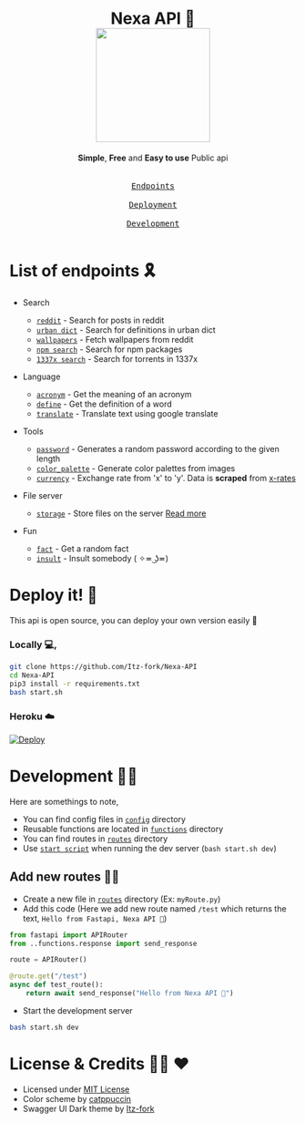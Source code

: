 <h1 align="center">
    Nexa API 🌊 <br/>
    <img src="https://user-images.githubusercontent.com/77770753/173895688-fc1d19e7-bbb1-446f-a3b5-4f417e6f3fc4.png" width="200">
</h1>

<p align="center">
    <b>Simple</b>, <b>Free</b> and <b>Easy to use</b> Public api </br></br>
    <kbd> <br> <a href="#list-of-endpoints-%EF%B8%8F">Endpoints</a> <br> </kbd>
    <kbd> <br> <a href="#deploy-it-">Deployment</a> <br> </kbd>
    <kbd> <br> <a href="#development-">Development</a> <br> </kbd>
</p>



# List of endpoints 🎗️
- Search
    - [`reddit`](api/routes/reddit.py) - Search for posts in reddit
    - [`urban dict`](api/routes/urbandict.py) - Search for definitions in urban dict
    - [`wallpapers`](api/routes/wallpapers.py) - Fetch wallpapers from reddit
    - [`npm search`](api/routes/npm_search.py) - Search for npm packages
    - [`1337x search`](api/routes/1337x_search.py) - Search for torrents in 1337x

- Language
    - [`acronym`](api/routes/acronyms.py) - Get the meaning of an acronym
    - [`define`](api/routes/define.py) - Get the definition of a word
    - [`translate`](api/routes/translate.py) - Translate text using google translate

- Tools
    - [`password`](api/routes/password.py) - Generates a random password according to the given length
    - [`color_palette`](api/routes/color_palette.py) - Generate color palettes from images
    - [`currency`](api/routes/currency_cov.py) - Exchange rate from 'x' to 'y'. Data is **scraped** from [x-rates](https://www.x-rates.com/)

- File server
    - [`storage`](api/routes/storage.py) - Store files on the server [Read more](https://github.com/Itz-fork/Nexa-API/wiki/Route:-Storage)

- Fun
    - [`fact`](api/routes/facts.py) - Get a random fact
    - [`insult`](api/routes/insult.py) - Insult somebody ( ✧≖ ͜ʖ≖)


# Deploy it! 🚀
This api is open source, you can deploy your own version easily 🤗

### Locally 💻,
```sh
git clone https://github.com/Itz-fork/Nexa-API
cd Nexa-API
pip3 install -r requirements.txt
bash start.sh
```

### Heroku ☁️
[![Deploy](https://www.herokucdn.com/deploy/button.svg)](https://heroku.com/deploy?template=https://github.com/Itz-fork/Nexa-API)


# Development 🧑‍💻
Here are somethings to note,

- You can find config files in [`config`](api/config) directory
- Reusable functions are located in [`functions`](api/functions) directory
- You can find routes in [`routes`](api/routes) directory
- Use [`start script`](start.sh) when running the dev server (`bash start.sh dev`)

## Add new routes 👨‍🎨
- Create a new file in [`routes`](api/routes) directory (Ex: `myRoute.py`)
- Add this code (Here we add new route named `/test` which returns the text, `Hello from Fastapi, Nexa API 🌊`)
```python
from fastapi import APIRouter
from ..functions.response import send_response

route = APIRouter()

@route.get("/test")
async def test_route():
    return await send_response("Hello from Nexa API 🌊")
```
- Start the development server
```sh
bash start.sh dev
```


# License & Credits 👮‍♂️ ♥️
- Licensed under [MIT License](LICENSE)
- Color scheme by [catppuccin](https://github.com/catppuccin/catppuccin)
- Swagger UI Dark theme by [Itz-fork](https://github.com/Itz-fork/Fastapi-Swagger-UI-Dark)
